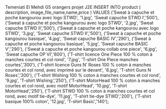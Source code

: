 Temeniati El Mehdi G5 orangers projet J2E
INSERT INTO product
( description, image_file_name,name,price )
VALUES
('Sweat à capuche et poche kangourou avec logo STWD', '1.jpg', 'Sweat capuche STWD I','500'),
('Sweat à capuche et poche kangourou avec logo STWD', '2.jpg', 'Sweat capuche STWD II','500'),
('Sweat à capuche et poche kangourou avec logo STWD', '3.jpg', 'Sweat capuche STWD II','500'),
('Sweat à capuche et poche kangourou basique', '4.jpg', 'Sweat capuche BASIC IV','290'),
('Sweat à capuche et poche kangourou basique', '5.jpg', 'Sweat capuche BASIC V','290'),
('Sweat à capuche et poche kangourou collab one piece', '6.jpg', 'Sweat capuche OP VI','600'),
('T-shirt licence One Piece 100 % coton à manches courtes et col rond', '7.jpg', 'T-shirt One Piece manches courtes','300'),
('T-shirt licence Guns N’ Roses 100 % coton à manches courtes et col rond, avec imprimé sur le devant', '8.jpg', 'T-shirt Guns N Roses','300'),
('T-shirt Wishing 100 % coton à manches courtes et col rond', '9.jpg', 'T-shirt Wishing','250'),
('T-shirt MotorHead 100 % coton à manches courtes et col rond, avec motif MotorHead', '10.jpg', 'T-shirt MotorHead','250'),
('T-shirt STWD 100 % coton à manches courtes et col rond, avec motif tie-dye', '11.jpg', 'T-shirt tie-dye STWD','200'),
('T-shirt basique 100% coton', '12.jpg', 'T-shirt Basic','140');

